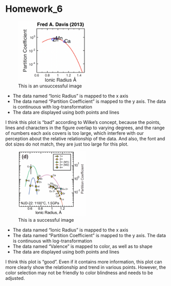 Homework\_6
================

<figure>
<img src="hw_06_img_bad.png" style="width:50.0%" alt="This is an unsuccessful image" /><figcaption aria-hidden="true">This is an unsuccessful image</figcaption>
</figure>

-   The data named “Ionic Radius” is mapped to the x axis
-   The data named “Partition Coefficient” is mapped to the y axis. The
    data is continuous with log-transformation
-   The data are displayed using both points and lines

I think this plot is “bad” according to Wilke’s concept, because the
points, lines and characters in the figure overlap to varying degrees,
and the range of numbers each axis covers is too large, which interfere
with our perception about the relative relationship of the data. And
also, the font and dot sizes do not match, they are just too large for
this plot.

<figure>
<img src="hw_06_img_good.png" style="width:50.0%" alt="This is a successful image" /><figcaption aria-hidden="true">This is a successful image</figcaption>
</figure>

-   The data named “Ionic Radius” is mapped to the x axis
-   The data named “Partition Coefficient” is mapped to the y axis. The
    data is continuous with log-transformation
-   The data named “Valence” is mapped to color, as well as to shape
-   The data are displayed using both points and lines

I think this plot is “good”. Even if it contains more information, this
plot can more clearly show the relationship and trend in various points.
However, the color selection may not be friendly to color blindness and
needs to be adjusted.

